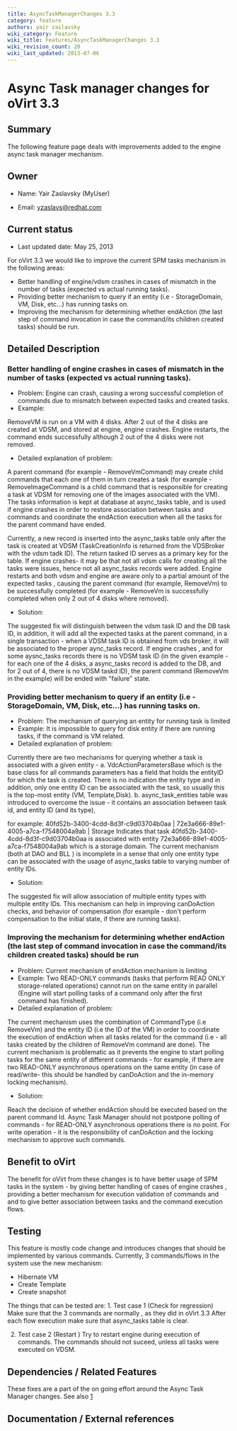 ```yaml
---
title: AsyncTaskManagerChanges 3.3
category: feature
authors: yair zaslavsky
wiki_category: Feature
wiki_title: Features/AsyncTaskManagerChanges 3.3
wiki_revision_count: 20
wiki_last_updated: 2013-07-06
---
```


# Async Task manager changes for oVirt 3.3

## Summary

The following feature page deals with improvements added to the engine async task manager mechanism.

## Owner

*   Name: Yair Zaslavsky (MyUser)

<!-- -->

*   Email: yzaslavs@redhat.com

## Current status

*   Last updated date: May 25, 2013

For oVirt 3.3 we would like to improve the current SPM tasks mechanism in the following areas:

*   Better handling of engine/vdsm crashes in cases of mismatch in the number of tasks (expected vs actual running tasks).
*   Providing better mechanism to query if an entity (i.e - StorageDomain, VM, Disk, etc...) has running tasks on.
*   Improving the mechanism for determining whether endAction (the last step of command invocation in case the command/its children created tasks) should be run.

## Detailed Description

### **Better handling of engine crashes in cases of mismatch in the number of tasks (expected vs actual running tasks)**.

*   Problem: Engine can crash, causing a wrong successful completion of commands due to mismatch between expected tasks and created tasks.
*   Example:

RemoveVM is run on a VM with 4 disks. After 2 out of the 4 disks are created at VDSM, and stored at engine, engine crashes. Engine restarts, the command ends successfully although 2 out of the 4 disks were not removed.

*   Detailed explanation of problem:

A parent command (for example - RemoveVmCommand) may create child commands that each one of them in turn creates a task (for example - RemoveImageCommand is a child command that is responsible for creating a task at VDSM for removing one of the images associated with the VM). The tasks information is kept at database at async_tasks table, and is used if engine crashes in order to restore association between tasks and commands and coordinate the endAction execution when all the tasks for the parent command have ended.

Currently, a new record is inserted into the async_tasks table only after the task is created at VDSM (TaskCreationInfo is returned from the VDSBroker with the vdsm tadk ID). The return tasked ID serves as a primary key for the table. If engine crashes- it may be that not all vdsm calls for creating all the tasks were issues, hence not all async_tasks records were added. Engine restarts and both vdsm and engine are aware only to a partial amount of the expected tasks , causing the parent command (for example, RemoveVm) to be successfully completed (for example - RemoveVm is successfully completed when only 2 out of 4 disks where removed).

*   Solution:

The suggested fix will distinguish between the vdsm task ID and the DB task ID, in addition, it will add all the expected tasks at the parent command, in a single transaction - when a VDSM task ID is obtained from vds broker, it will be associated to the proper aync_tasks record. If engine crashes , and for some aysnc_tasks records there is no VDSM task ID (in the given example - for each one of the 4 disks, a async_tasks record is added to the DB, and for 2 out of 4, there is no VDSM taskd ID), the parent command (RemoveVm in the example) will be ended with "failure" state.

### **Providing better mechanism to query if an entity (i.e - StorageDomain, VM, Disk, etc...) has running tasks on.**

*   Problem: The mechanism of querying an entity for running task is limited
*   Example: It is impossible to query for disk entity if there are running tasks, if the command is VM related.
*   Detailed explanation of problem:

Currently there are two mechanisms for querying whether a task is associated with a given entity - a. VdcActionParametersBase which is the base class for all commands parameters has a field that holds the entityID for which the task is created. There is no indication the entity type and in addition, only one entity ID can be associated with the task, so usually this is the top-most entity (VM, Template,Disk). b. async_task_entities table was introduced to overcome the issue - it contains an association between task id, and entity ID (and its type),

for example: 40fd52b-3400-4cdd-8d3f-c9d03704b0aa | 72e3a666-89e1-4005-a7ca-f7548004a9ab | Storage Indicates that task 40fd52b-3400-4cdd-8d3f-c9d03704b0aa is associated with entity 72e3a666-89e1-4005-a7ca-f7548004a9ab which is a storage domain. The current mechanism (both at DAO and BLL ) is incomplete in a sense that only one entity type can be associated with the usage of async_tasks table to varying number of entity IDs.

*   Solution:

The suggested fix will allow association of multiple entity types with multiple entity IDs. This mechanism can help in improving canDoAction checks, and behavior of compensation (for example - don't perform compensation to the initial state, if there are running tasks).

### **Improving the mechanism for determining whether endAction (the last step of command invocation in case the command/its children created tasks) should be run**

*   Problem: Current mechanism of endAction mechanism is limiting
*   Example: Two READ-ONLY commands (tasks that perform READ ONLY storage-related operations) cannot run on the same entity in parallel (Engine will start polling tasks of a command only after the first command has finished).
*   Detailed explanation of problem:

The current mechanism uses the combination of CommandType (i.e RemoveVm) and the entity ID (i.e the ID of the VM) in order to coordinate the execution of endAction when all tasks related for the command (i.e - all tasks created by the children of RemoveVm command are done). The current mechanism is problematic as it prevents the engine to start polling tasks for the same entity of different commands - for example, if there are two READ-ONLY asynchronous operations on the same entity (in case of read/write- this should be handled by canDoAction and the in-memory locking mechanism).

*   Solution:

Reach the decision of whether endAction should be executed based on the parent command Id. Async Task Manager should not postpone polling of commands - for READ-ONLY asynchronous operations there is no point. For write operation - it is the responsibility of canDoAction and the locking mechanism to approve such commands.

## Benefit to oVirt

The benefit for oVirt from these changes is to have better usage of SPM tasks in the system - by giving better handling of cases of engine crashes , providing a better mechanism for execution validation of commands and and to give better association between tasks and the command execution flows.

## Testing

This feature is mostly code change and introduces changes that should be implemented by various commands. Currently, 3 commands/flows in the system use the new mechanism:

*   Hibernate VM
*   Create Template
*   Create snapshot

The things that can be tested are: 1. Test case 1 (Check for regression) Make sure that the 3 commands are normally , as they did in oVirt 3.3 After each flow execution make sure that async_tasks table is clear.

2. Test case 2 (Restart ) Try to restart engine during execution of commands. The commands should not suceed, unless all tasks were executed on VDSM.

## Dependencies / Related Features

These fixes are a part of the on going effort around the Async Task Manager changes. See also [1](/develop/release-management/features/infra/asynctaskmanagerchanges/)

## Documentation / External references

